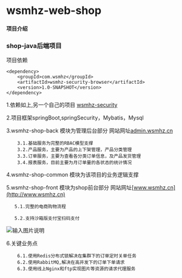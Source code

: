 # wsmhz-web-shop

#### 项目介绍

### shop-java后端项目

项目依赖


```
<dependency>
    <groupId>com.wsmhz</groupId>
    <artifactId>wsmhz-security-browser</artifactId>
    <version>1.0-SNAPSHOT</version>
</dependency>
```






1.依赖如上,另一个自己的项目 [wsmhz-security](https://gitee.com/wsmhz/wsmhz-security)

2.项目框架springBoot,springSecurity，Mybatis，Mysql

3.wsmhz-shop-back 模块为管理后台部分  网站网址[admin.wsmhz.cn](http://admin.wsmhz.cn)

        3.1.基础服务为完整的RBAC模型支撑
        3.2.产品服务，主要为产品的上下架管理，产品分类管理
        3.3.订单服务，主要为查看各分类订单信息，及产品发货管理
        3.4.报表服务，目前主要为月订单量的各状态的统计情况

4.wsmhz-shop-common 模块为该项目的业务逻辑支撑

5.wsmhz-shop-front 模块为shop前台部分  网站网址[www.wsmhz.cn](http://www.wsmhz.cn)

       5.1.完整的电商购物流程

       5.2.支持沙箱版支付宝扫码支付
![输入图片说明](https://images.gitee.com/uploads/images/2018/0723/230239_66379f8b_1294661.png "支付.png")


6.关键业务点

        6.1.使用Redis分布式锁解决在集群下的订单定时关单任务
        6.2.使用RabbitMQ,解决在高并发下的订单下单请求
        6.3.使用线上Nginx和ftp实现图片等资源的请求代理服务
